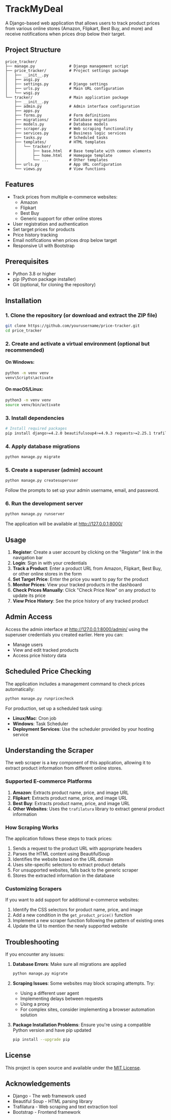 # TrackMyDeal

A Django-based web application that allows users to track product prices from various online stores (Amazon, Flipkart, Best Buy, and more) and receive notifications when prices drop below their target.

## Project Structure

```
price_tracker/
├── manage.py               # Django management script
├── price_tracker/          # Project settings package
│   ├── __init__.py
│   ├── asgi.py 
│   ├── settings.py         # Django settings
│   ├── urls.py             # Main URL configuration
│   └── wsgi.py
└── tracker/                # Main application package
    ├── __init__.py
    ├── admin.py            # Admin interface configuration
    ├── apps.py
    ├── forms.py            # Form definitions
    ├── migrations/         # Database migrations
    ├── models.py           # Database models
    ├── scraper.py          # Web scraping functionality
    ├── services.py         # Business logic services
    ├── tasks.py            # Scheduled tasks
    ├── templates/          # HTML templates
    │   └── tracker/
    │       ├── base.html   # Base template with common elements
    │       ├── home.html   # Homepage template
    │       └── ...         # Other templates
    ├── urls.py             # App URL configuration
    └── views.py            # View functions
```

## Features

- Track prices from multiple e-commerce websites:
  - Amazon
  - Flipkart
  - Best Buy
  - Generic support for other online stores
- User registration and authentication
- Set target prices for products
- Price history tracking
- Email notifications when prices drop below target
- Responsive UI with Bootstrap

## Prerequisites

- Python 3.8 or higher
- pip (Python package installer)
- Git (optional, for cloning the repository)

## Installation

### 1. Clone the repository (or download and extract the ZIP file)

```bash
git clone https://github.com/yourusername/price-tracker.git
cd price_tracker
```

### 2. Create and activate a virtual environment (optional but recommended)

#### On Windows:
```bash
python -m venv venv
venv\Scripts\activate
```

#### On macOS/Linux:
```bash
python3 -m venv venv
source venv/bin/activate
```

### 3. Install dependencies

```bash
# Install required packages
pip install django>=4.2.0 beautifulsoup4>=4.9.3 requests>=2.25.1 trafilatura>=1.4.0
```

### 4. Apply database migrations

```bash
python manage.py migrate
```

### 5. Create a superuser (admin) account

```bash
python manage.py createsuperuser
```
Follow the prompts to set up your admin username, email, and password.

### 6. Run the development server

```bash
python manage.py runserver
```

The application will be available at http://127.0.0.1:8000/

## Usage

1. **Register**: Create a user account by clicking on the "Register" link in the navigation bar
2. **Login**: Sign in with your credentials
3. **Track a Product**: Enter a product URL from Amazon, Flipkart, Best Buy, or other online stores in the form
4. **Set Target Price**: Enter the price you want to pay for the product
5. **Monitor Prices**: View your tracked products in the dashboard
6. **Check Prices Manually**: Click "Check Price Now" on any product to update its price
7. **View Price History**: See the price history of any tracked product

## Admin Access

Access the admin interface at http://127.0.0.1:8000/admin/ using the superuser credentials you created earlier. Here you can:

- Manage users
- View and edit tracked products
- Access price history data

## Scheduled Price Checking

The application includes a management command to check prices automatically:

```bash
python manage.py runpricecheck
```

For production, set up a scheduled task using:
- **Linux/Mac**: Cron job
- **Windows**: Task Scheduler
- **Deployment Services**: Use the scheduler provided by your hosting service

## Understanding the Scraper

The web scraper is a key component of this application, allowing it to extract product information from different online stores.

### Supported E-commerce Platforms

1. **Amazon**: Extracts product name, price, and image URL
2. **Flipkart**: Extracts product name, price, and image URL
3. **Best Buy**: Extracts product name, price, and image URL
4. **Other Websites**: Uses the `trafilatura` library to extract general product information

### How Scraping Works

The application follows these steps to track prices:

1. Sends a request to the product URL with appropriate headers
2. Parses the HTML content using BeautifulSoup
3. Identifies the website based on the URL domain
4. Uses site-specific selectors to extract product details
5. For unsupported websites, falls back to the generic scraper
6. Stores the extracted information in the database

### Customizing Scrapers

If you want to add support for additional e-commerce websites:

1. Identify the CSS selectors for product name, price, and image
2. Add a new condition in the `get_product_price()` function
3. Implement a new scraper function following the pattern of existing ones
4. Update the UI to mention the newly supported website

## Troubleshooting

If you encounter any issues:

1. **Database Errors**: Make sure all migrations are applied
   ```bash
   python manage.py migrate
   ```

2. **Scraping Issues**: Some websites may block scraping attempts. Try:
   - Using a different user agent
   - Implementing delays between requests
   - Using a proxy
   - For complex sites, consider implementing a browser automation solution

3. **Package Installation Problems**: Ensure you're using a compatible Python version and have pip updated
   ```bash
   pip install --upgrade pip
   ```

## License

This project is open source and available under the [MIT License](LICENSE).

## Acknowledgements

- Django - The web framework used
- Beautiful Soup - HTML parsing library
- Trafilatura - Web scraping and text extraction tool
- Bootstrap - Frontend framework
